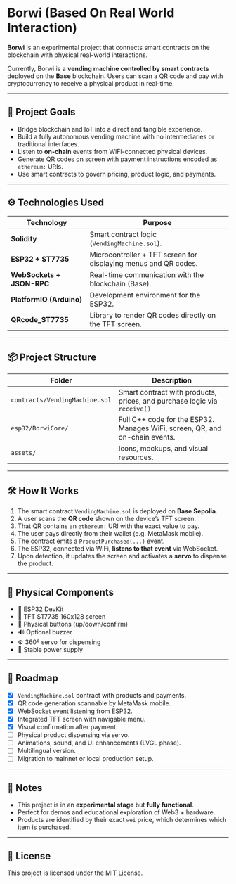 # Borwi (Based On Real World Interaction)

**Borwi** is an experimental project that connects smart contracts on the blockchain with physical real-world interactions.

Currently, Borwi is a **vending machine controlled by smart contracts** deployed on the **Base** blockchain. Users can scan a QR code and pay with cryptocurrency to receive a physical product in real-time.

---

## 🎯 Project Goals

- Bridge blockchain and IoT into a direct and tangible experience.
- Build a fully autonomous vending machine with no intermediaries or traditional interfaces.
- Listen to **on-chain** events from WiFi-connected physical devices.
- Generate QR codes on screen with payment instructions encoded as `ethereum:` URIs.
- Use smart contracts to govern pricing, product logic, and payments.

---

## ⚙️ Technologies Used

| Technology         | Purpose                                                  |
|--------------------|----------------------------------------------------------|
| **Solidity**        | Smart contract logic (`VendingMachine.sol`).            |
| **ESP32 + ST7735**  | Microcontroller + TFT screen for displaying menus and QR codes. |
| **WebSockets + JSON-RPC** | Real-time communication with the blockchain (Base).  |
| **PlatformIO (Arduino)** | Development environment for the ESP32.               |
| **QRcode_ST7735**   | Library to render QR codes directly on the TFT screen.  |

---

## 📦 Project Structure

| Folder                 | Description                                                     |
|------------------------|-----------------------------------------------------------------|
| `contracts/VendingMachine.sol` | Smart contract with products, prices, and purchase logic via `receive()` |
| `esp32/BorwiCore/`     | Full C++ code for the ESP32. Manages WiFi, screen, QR, and on-chain events. |
| `assets/`              | Icons, mockups, and visual resources.                           |

---

## 🛠️ How It Works

1. The smart contract `VendingMachine.sol` is deployed on **Base Sepolia**.
2. A user scans the **QR code** shown on the device’s TFT screen.
3. That QR contains an `ethereum:` URI with the exact value to pay.
4. The user pays directly from their wallet (e.g. MetaMask mobile).
5. The contract emits a `ProductPurchased(...)` event.
6. The ESP32, connected via WiFi, **listens to that event** via WebSocket.
7. Upon detection, it updates the screen and activates a **servo** to dispense the product.

---

## 🧩 Physical Components

- 🧠 ESP32 DevKit
- 🎨 TFT ST7735 160x128 screen
- 🔘 Physical buttons (up/down/confirm)
- 🔊 Optional buzzer
- ⚙️ 360º servo for dispensing
- 🔌 Stable power supply

---

## 🚀 Roadmap

- [x] `VendingMachine.sol` contract with products and payments.
- [x] QR code generation scannable by MetaMask mobile.
- [x] WebSocket event listening from ESP32.
- [x] Integrated TFT screen with navigable menu.
- [x] Visual confirmation after payment.
- [ ] Physical product dispensing via servo.
- [ ] Animations, sound, and UI enhancements (LVGL phase).
- [ ] Multilingual version.
- [ ] Migration to mainnet or local production setup.

---

## 📝 Notes

- This project is in an **experimental stage** but **fully functional**.
- Perfect for demos and educational exploration of Web3 + hardware.
- Products are identified by their exact `wei` price, which determines which item is purchased.

---

## 📄 License

This project is licensed under the MIT License.
